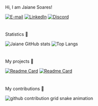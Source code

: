 Hi, I am Jaiane Soares!


[![E-mail](https://img.shields.io/badge/-Email-000?style=for-the-badge&logo=microsoft-outlook&logoColor=FF00F6&color:FFF)](mailto:jaianesoares700@gmail.com)
[![LinkedIn](https://img.shields.io/badge/-LinkedIn-000?style=for-the-badge&logo=linkedin&logoColor=FF00F6&color:FFF)](https://www.linkedin.com/in/jaiane-de-barros-soares-5897802b5/)
[![Discord](https://img.shields.io/badge/Discord-%235865F2.svg?style=for-the-badge&logo=discord&logoColor=FF00F6&color:FFF)](https://discord.com/channels/@me)
#

Statistics 🎯

![Jaiane GitHub stats](https://github-readme-stats.vercel.app/api?username=JaiDev-bot&_icons=true&theme=catppuccin_mocha)
![Top Langs](https://github-readme-stats.vercel.app/api/top-langs/?username=JaiDev-bot&layout=compact&theme=catppuccin_mocha)
#

My projects 🎯

[![Readme Card](https://github-readme-stats.vercel.app/api/pin/?username=JaiDev-bot&repo=congenial-pyt-calculator&theme=catppuccin_mocha)](https://github.com/JaiDev-bot/congenial-pyt-calculator)
[![Readme Card](https://github-readme-stats.vercel.app/api/pin/?username=JaiDev-bot&repo=love&theme=catppuccin_mocha)](https://github.com/JaiDev-bot/love)
#

My contributions 🎯

<picture align="center">
  <source media="(prefers-color-scheme: dark)" srcset="https://raw.githubusercontent.com/JaiDev-bot/JaiDev-bot/output/github-contribution-grid-snake-dark.svg">
  <source media="(prefers-color-scheme: light)" srcset="https://raw.githubusercontent.com/JaiDev-bot/JaiDev-bot/output/github-contribution-grid-snake-dark.svg">
  <img align="center" alt="github contribution grid snake animation" src="https://raw.githubusercontent.com/JaiDev-bot/JaiDev-bot/output/github-contribution-grid-snake.svg">
</picture>

